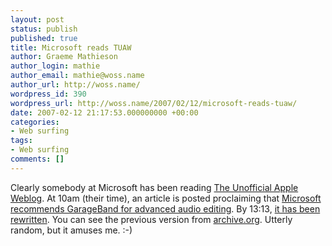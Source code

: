```yaml
---
layout: post
status: publish
published: true
title: Microsoft reads TUAW
author: Graeme Mathieson
author_login: mathie
author_email: mathie@woss.name
author_url: http://woss.name/
wordpress_id: 390
wordpress_url: http://woss.name/2007/02/12/microsoft-reads-tuaw/
date: 2007-02-12 21:17:53.000000000 +00:00
categories:
- Web surfing
tags:
- Web surfing
comments: []
---
```

Clearly somebody at Microsoft has been reading [The Unofficial Apple Weblog](http://tuaw.com/).  At 10am (their time), an article is posted proclaiming that [Microsoft recommends GarageBand for advanced audio editing](http://www.tuaw.com/2007/02/12/microsoft-recommends-garageband-for-advanced-audio-editing/).  By 13:13, [it has been rewritten](http://www.tuaw.com/2007/02/12/microsoft-recommends-garageband-for-advanced-audio-editing/#c3380349).  You can see the previous version from [archive.org](http://web.archive.org/web/20060428201400/http://www.microsoft.com/athome/morefun/makemusic.mspx).  Utterly random, but it amuses me. :-)
